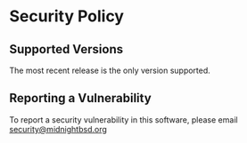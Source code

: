 # Security Policy

## Supported Versions

The most recent release is the only version supported. 

## Reporting a Vulnerability

To report a security vulnerability in this software, please email security@midnightbsd.org 
